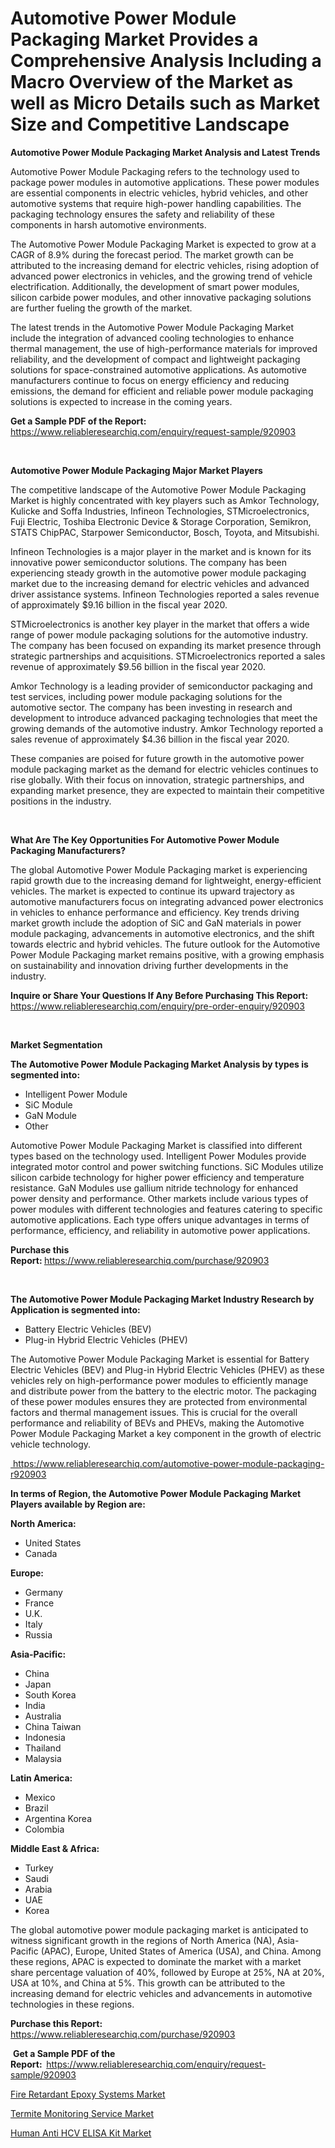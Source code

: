 <p><h1>Automotive Power Module Packaging Market Provides a Comprehensive Analysis Including a Macro Overview of the Market as well as Micro Details such as Market Size and Competitive Landscape</h1></p><p><strong>Automotive Power Module Packaging Market Analysis and Latest Trends</strong></p>
<p><p>Automotive Power Module Packaging refers to the technology used to package power modules in automotive applications. These power modules are essential components in electric vehicles, hybrid vehicles, and other automotive systems that require high-power handling capabilities. The packaging technology ensures the safety and reliability of these components in harsh automotive environments.</p><p>The Automotive Power Module Packaging Market is expected to grow at a CAGR of 8.9% during the forecast period. The market growth can be attributed to the increasing demand for electric vehicles, rising adoption of advanced power electronics in vehicles, and the growing trend of vehicle electrification. Additionally, the development of smart power modules, silicon carbide power modules, and other innovative packaging solutions are further fueling the growth of the market.</p><p>The latest trends in the Automotive Power Module Packaging Market include the integration of advanced cooling technologies to enhance thermal management, the use of high-performance materials for improved reliability, and the development of compact and lightweight packaging solutions for space-constrained automotive applications. As automotive manufacturers continue to focus on energy efficiency and reducing emissions, the demand for efficient and reliable power module packaging solutions is expected to increase in the coming years.</p></p>
<p><strong>Get a Sample PDF of the Report:&nbsp;</strong> <a href="https://www.reliableresearchiq.com/enquiry/request-sample/920903">https://www.reliableresearchiq.com/enquiry/request-sample/920903</a></p>
<p>&nbsp;</p>
<p><strong>Automotive Power Module Packaging Major Market Players</strong></p>
<p><p>The competitive landscape of the Automotive Power Module Packaging Market is highly concentrated with key players such as Amkor Technology, Kulicke and Soffa Industries, Infineon Technologies, STMicroelectronics, Fuji Electric, Toshiba Electronic Device & Storage Corporation, Semikron, STATS ChipPAC, Starpower Semiconductor, Bosch, Toyota, and Mitsubishi.</p><p>Infineon Technologies is a major player in the market and is known for its innovative power semiconductor solutions. The company has been experiencing steady growth in the automotive power module packaging market due to the increasing demand for electric vehicles and advanced driver assistance systems. Infineon Technologies reported a sales revenue of approximately $9.16 billion in the fiscal year 2020.</p><p>STMicroelectronics is another key player in the market that offers a wide range of power module packaging solutions for the automotive industry. The company has been focused on expanding its market presence through strategic partnerships and acquisitions. STMicroelectronics reported a sales revenue of approximately $9.56 billion in the fiscal year 2020.</p><p>Amkor Technology is a leading provider of semiconductor packaging and test services, including power module packaging solutions for the automotive sector. The company has been investing in research and development to introduce advanced packaging technologies that meet the growing demands of the automotive industry. Amkor Technology reported a sales revenue of approximately $4.36 billion in the fiscal year 2020.</p><p>These companies are poised for future growth in the automotive power module packaging market as the demand for electric vehicles continues to rise globally. With their focus on innovation, strategic partnerships, and expanding market presence, they are expected to maintain their competitive positions in the industry.</p></p>
<p>&nbsp;</p>
<p><strong>What Are The Key Opportunities For Automotive Power Module Packaging Manufacturers?</strong></p>
<p><p>The global Automotive Power Module Packaging market is experiencing rapid growth due to the increasing demand for lightweight, energy-efficient vehicles. The market is expected to continue its upward trajectory as automotive manufacturers focus on integrating advanced power electronics in vehicles to enhance performance and efficiency. Key trends driving market growth include the adoption of SiC and GaN materials in power module packaging, advancements in automotive electronics, and the shift towards electric and hybrid vehicles. The future outlook for the Automotive Power Module Packaging market remains positive, with a growing emphasis on sustainability and innovation driving further developments in the industry.</p></p>
<p><strong>Inquire or Share Your Questions If Any Before Purchasing This Report:</strong> <a href="https://www.reliableresearchiq.com/enquiry/pre-order-enquiry/920903">https://www.reliableresearchiq.com/enquiry/pre-order-enquiry/920903</a></p>
<p>&nbsp;</p>
<p><strong>Market Segmentation</strong></p>
<p><strong>The Automotive Power Module Packaging Market Analysis by types is segmented into:</strong></p>
<p><ul><li>Intelligent Power Module</li><li>SiC Module</li><li>GaN Module</li><li>Other</li></ul></p>
<p><p>Automotive Power Module Packaging Market is classified into different types based on the technology used. Intelligent Power Modules provide integrated motor control and power switching functions. SiC Modules utilize silicon carbide technology for higher power efficiency and temperature resistance. GaN Modules use gallium nitride technology for enhanced power density and performance. Other markets include various types of power modules with different technologies and features catering to specific automotive applications. Each type offers unique advantages in terms of performance, efficiency, and reliability in automotive power applications.</p></p>
<p><strong>Purchase this Report:&nbsp;</strong><a href="https://www.reliableresearchiq.com/purchase/920903">https://www.reliableresearchiq.com/purchase/920903</a></p>
<p>&nbsp;</p>
<p><strong>The Automotive Power Module Packaging Market Industry Research by Application is segmented into:</strong></p>
<p><ul><li>Battery Electric Vehicles (BEV)</li><li>Plug-in Hybrid Electric Vehicles (PHEV)</li></ul></p>
<p><p>The Automotive Power Module Packaging Market is essential for Battery Electric Vehicles (BEV) and Plug-in Hybrid Electric Vehicles (PHEV) as these vehicles rely on high-performance power modules to efficiently manage and distribute power from the battery to the electric motor. The packaging of these power modules ensures they are protected from environmental factors and thermal management issues. This is crucial for the overall performance and reliability of BEVs and PHEVs, making the Automotive Power Module Packaging Market a key component in the growth of electric vehicle technology.</p></p>
<p><a href="https://www.reliableresearchiq.com/automotive-power-module-packaging-r920903">&nbsp;https://www.reliableresearchiq.com/automotive-power-module-packaging-r920903</a></p>
<p><strong>In terms of Region, the Automotive Power Module Packaging Market Players available by Region are:</strong></p>
<p>
    <p> <strong> North America: </strong>
        <ul>
            <li>United States</li>
            <li>Canada</li>
        </ul>
        </p> 
    <p> <strong> Europe: </strong>
        <ul>
            <li>Germany</li>
            <li>France</li>
            <li>U.K.</li>
            <li>Italy</li>
            <li>Russia</li>
        </ul>
        </p> 
    <p> <strong> Asia-Pacific: </strong>
        <ul>
            <li>China</li>
            <li>Japan</li>
            <li>South Korea</li>
            <li>India</li>
            <li>Australia</li>
            <li>China Taiwan</li>
            <li>Indonesia</li>
            <li>Thailand</li>
            <li>Malaysia</li>
        </ul>
        </p> 
    <p> <strong> Latin America: </strong>
        <ul>
            <li>Mexico</li>
            <li>Brazil</li>
            <li>Argentina Korea</li>
            <li>Colombia</li>
        </ul>
        </p> 
    <p> <strong> Middle East & Africa: </strong>
        <ul>
            <li>Turkey</li>
            <li>Saudi</li>
            <li>Arabia</li>
            <li>UAE</li>
            <li>Korea</li>
        </ul>
    </p>
    </p>
<p><p>The global automotive power module packaging market is anticipated to witness significant growth in the regions of North America (NA), Asia-Pacific (APAC), Europe, United States of America (USA), and China. Among these regions, APAC is expected to dominate the market with a market share percentage valuation of 40%, followed by Europe at 25%, NA at 20%, USA at 10%, and China at 5%. This growth can be attributed to the increasing demand for electric vehicles and advancements in automotive technologies in these regions.</p></p>
<p><strong>Purchase this Report: </strong><a href="https://www.reliableresearchiq.com/purchase/920903">https://www.reliableresearchiq.com/purchase/920903</a></p>
<p>&nbsp;<strong>Get a Sample PDF of the Report:&nbsp;&nbsp;</strong><a href="https://www.reliableresearchiq.com/enquiry/request-sample/920903">https://www.reliableresearchiq.com/enquiry/request-sample/920903</a></p>
<p><strong></strong></p>
<p><p><a href="https://github.com/CliffMedina6/Market-Research-Report-List-6/blob/main/fire-retardant-epoxy-systems-market.md">Fire Retardant Epoxy Systems Market</a></p><p><a href="https://github.com/arabintang013/Market-Research-Report-List-1/blob/main/termite-monitoring-service-market.md">Termite Monitoring Service Market</a></p><p><a href="https://github.com/provorikovar/Market-Research-Report-List-5/blob/main/human-anti-hcv-elisa-kit-market.md">Human Anti HCV ELISA Kit Market</a></p></p>